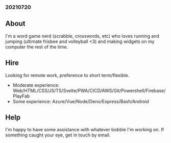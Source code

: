 ### 20210720

## About

I'm a word game nerd (scrabble, crosswords, etc) who loves running and jumping (ultimate frisbee and volleyball <3) and making widgets on my computer the rest of the time. 

## Hire

Looking for remote work, preference to short term/flexible. 

- Moderate experience: Web/HTML/CSS/JS/TS/Svelte/PWA/CICD/AWS/Git/Powershell/Firebase/PlayFab
- Some experience: Azure/Vue/Node/Deno/Express/Bash/Android

## Help

I'm happy to have some assistance with whatever bobble I'm working on. If something caught your eye, get in touch by email.
